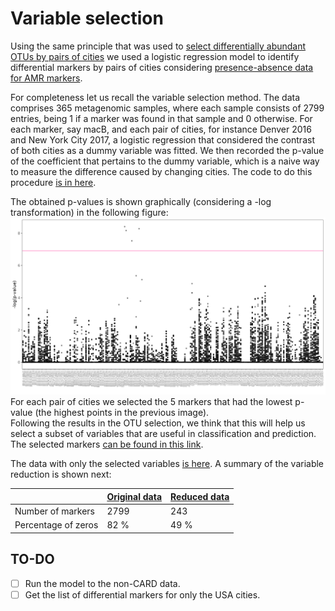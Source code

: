 # Variable selection

Using the same principle that was used to [select differentially abundant OTUs by pairs of cities](../02_variable_selection/) we used a logistic regression model to identify differential markers by pairs of cities considering [presence-absence data for AMR markers](../01_preprocessing/amr/amr-presence.tsv). 

For completeness let us recall the variable selection method. 
The data comprises 365 metagenomic samples, where each sample consists of 2799 entries, being 1 if a marker was found in that sample and 0 otherwise. 
For each marker, say macB, and each pair of cities, for instance Denver 2016 and New York City 2017, a logistic regression that considered the contrast of both cities as a dummy variable was fitted. 
We then recorded the p-value of the coefficient that pertains to the dummy variable, which is a naive way to measure the difference caused by changing cities. 
The code to do this procedure [is in here](../02_variable_selection/codes/variable_selection_binary.R).

The obtained p-values is shown graphically (considering a -log transformation) in the following figure: 
![](../02_variable_selection/selected_variables_results/pValues_amr/amr_log_pvalues.png)
For each pair of cities we selected the 5 markers that had the lowest p-value (the highest points in the previous image).  
Following the results in the OTU selection, we think that this will help us select a subset of variables that are useful in classification and prediction.  
The selected markers [can be found in this link](../02_variable_selection/selected_variables_results/significant_amr/amr_signif.csv).

The data with only the selected variables [is here](../02_variable_selection/selected_variables_results/reduced_tables/amr_reduced.csv). 
A summary of the variable reduction is shown next:

|   | [Original data](../01_preprocessing/amr/amr-presence.tsv) | [Reduced data](../02_variable_selection/selected_variables_results/reduced_tables/amr_reduced.csv) |
|---|---|---|
|Number of markers| 2799 | 243 |
|Percentage of zeros| 82 % | 49 % |

## TO-DO

- [ ] Run the model to the non-CARD data.
- [ ] Get the list of differential markers for only the USA cities.
